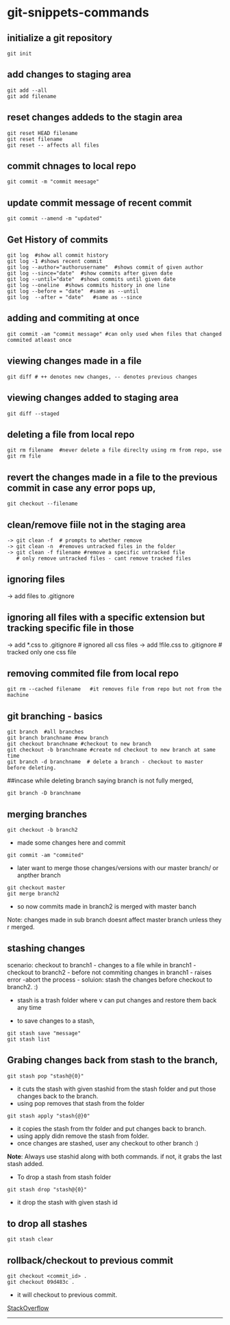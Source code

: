 # git-snippets-commands


## initialize a git repository
```git
git init
```

## add changes to staging area

```git
git add --all
git add filename
```

## reset changes addeds to the stagin area

```git
git reset HEAD filename
git reset filename
git reset -- affects all files
```
## commit chnages to local repo

```git
git commit -m "commit meesage"
```

## update commit message of recent commit

```git
git commit --amend -m "updated"
```

## Get History of commits

```git
git log  #show all commit history
git log -1 #shows recent commit
git log --author="authorusername"  #shows commit of given author
git log --since="date"  #show commits after given date
git log --until="date"  #shows commits until given date
git log --oneline  #shows commits history in one line
git log --before = "date"  #same as --until
git log  --after = "date"   #same as --since
```
## adding and commiting at once

```git
git commit -am "commit message" #can only used when files that changed commited atleast once
```

## viewing changes made in a file

```git
git diff # ++ denotes new changes, -- denotes previous changes
```

## viewing changes added to staging area

```git
git diff --staged
```

## deleting a file from local repo

```git
git rm filename  #never delete a file direclty using rm from repo, use git rm file
```

## revert the changes made in a file to the previous commit in case any error pops up,

```git 
git checkout --filename
```

## clean/remove fiile not in the staging area

```git
-> git clean -f  # prompts to whether remove
-> git clean -n  #removes untracked files in the folder
-> git clean -f filename #remove a specific untracked file
   # only remove untracked files - cant remove tracked files
```

## ignoring files
-> add files to .gitignore

## ignoring all files with a specific extension but tracking specific file in those
-> add *.css to .gitignore  # ignored all css files
-> add !file.css to .gitignore # tracked only one css file


## removing commited file from local repo

```git
git rm --cached filename   #it removes file from repo but not from the machine
```

## git branching - basics

```git
git branch  #all branches
git branch branchname #new branch
git checkout branchname #checkout to new branch
git checkout -b branchname #create nd checkout to new branch at same time
git branch -d branchname  # delete a branch - checkout to master before deleting.
```

##incase while deleting branch saying branch is not fully merged,

```git
git branch -D branchname
```

## merging branches

```git
git checkout -b branch2
```
- made some changes here and commit

```git
git commit -am "commited"
```

- later want to merge those changes/versions with our master branch/ or anpther branch

```git
git checkout master
git merge branch2
```
- so now commits made in branch2 is merged with master banch

Note: changes made in sub branch doesnt affect master branch unless they r merged.

## stashing changes

scenario:
	checkout to branch1 - changes to a file while in branch1 - checkout to branch2 - before not commiting changes in branch1 - raises error -abort the process - soluion: stash the changes before checkout to branch2. :)

- stash is a trash folder where v can put changes and restore them back any time

- to save changes to a stash,

```git
git stash save "message"
git stash list
```

## Grabing changes back from stash to the branch,

```git
git stash pop "stash@{0}"
```

- it cuts the stash with given stashid from the stash folder and put those changes back to the branch.
- using pop removes that stash from the folder 

```git
git stash apply "stash{@}0"
```

- it copies the stash from thr folder and put changes back to branch.
- using apply didn remove the stash from folder.
- once changes are stashed, user any checkout to other branch :)

**Note**: Always use stashid along with both commands. if not, it grabs the last stash added.

- To drop a stash from stash folder

```git
git stash drop "stash@{0}"
```
- it drop the stash with given stash id

## to drop all stashes

```git
git stash clear
```

## rollback/checkout to previous commit

```git
git checkout <commit_id> .
git checkout 09d483c .
```
- it will checkout to previous commit.

[StackOverflow](https://stackoverflow.com/a/2007704)

---
